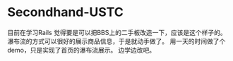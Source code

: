 Secondhand-USTC
===============
目前在学习Rails
觉得要是可以把BBS上的二手板改造一下，应该是这个样子的。
瀑布流的方式可以很好的展示商品信息，于是就动手做了。
用一天的时间做了个demo，只是实现了首页的瀑布流展示。
边学边改吧。
